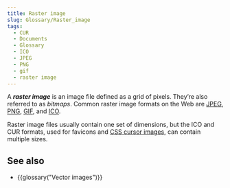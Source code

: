 ```yaml
---
title: Raster image
slug: Glossary/Raster_image
tags:
  - CUR
  - Documents
  - Glossary
  - ICO
  - JPEG
  - PNG
  - gif
  - raster image
---
```

<p>A <strong><dfn>raster image</dfn></strong> is an image file defined as a grid of pixels. They’re also referred to as <em>bitmaps</em>. Common raster image formats on the Web are <a href="/en-US/docs/Glossary/jpeg">JPEG</a>, <a href="/en-US/docs/Glossary/PNG">PNG</a>, <a href="/en-US/docs/Glossary/gif">GIF</a>, and <a href="https://en.wikipedia.org/wiki/ICO_(file_format)">ICO</a>.</p>

<p>Raster image files usually contain one set of dimensions, but the ICO and CUR formats, used for favicons and <a href="/en-US/docs/Web/CSS/cursor">CSS cursor images</a>, can contain multiple sizes.</p>

<h2 id="See_also">See also</h2>

<ul>
 <li>{{glossary("Vector images")}}</li>
</ul>
